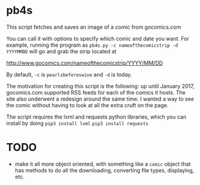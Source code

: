 # pb4s

This script fetches and saves an image of a comic from gocomics.com

You can call it with options to specify which comic and date you want.
For example, running the program as
`pb4s.py -c nameofthecomicstrip -d YYYYMMDD`
will go and grab the strip located at

http://www.gocomics.com/nameofthecomicstrip/YYYY/MM/DD

By default, `-c` is `pearlsbeforeswine` and `-d` is today.

The motivation for creating this script is the following: up until January
2017, gocomics.com supported RSS feeds for each of the comics it hosts.
The site also underwent a redesign around the same time.
I wanted a way to see the comic without having to look at all the extra
cruft on the page.

The script requires the lxml and requests python libraries, which you can
install by doing
`pip3 install lxml`
`pip3 install requests`

# TODO
* make it all more object oriented, with something like a `comic` object 
that has methods to do all the downloading, converting file types, displaying, 
etc.


